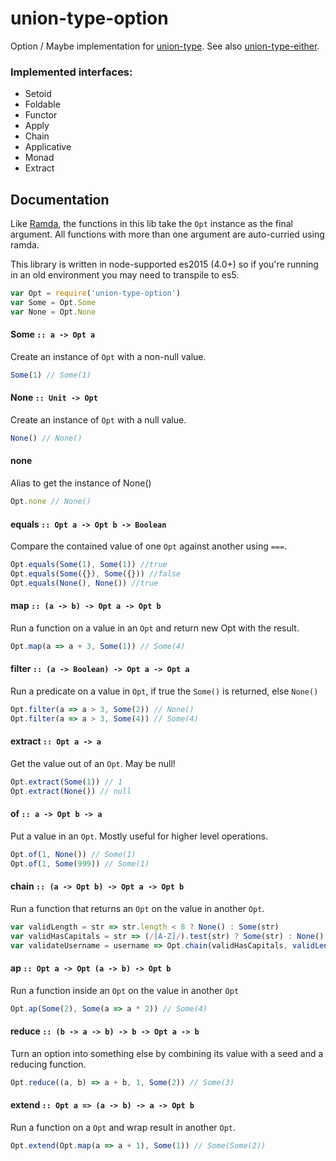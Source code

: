 union-type-option
=================

Option / Maybe implementation for [union-type](https://github.com/paldepind/union-type). See also [union-type-either](https://github.com/jethrolarson/union-type-either).


### Implemented interfaces:
* Setoid
* Foldable
* Functor
* Apply
* Chain
* Applicative
* Monad
* Extract


Documentation
-------------
Like [Ramda](https://github.com/ramda/ramda), the functions in this lib take
the `Opt` instance as the final argument. All functions with more than one
argument are auto-curried using ramda.

This library is written in node-supported es2015 (4.0+) so if you're running in
an old environment you may need to transpile to es5.

```js
var Opt = require('union-type-option')
var Some = Opt.Some
var None = Opt.None
```

#### Some `:: a -> Opt a`
Create an instance of `Opt` with a non-null value.
```js
Some(1) // Some(1)
```

#### None `:: Unit -> Opt`
Create an instance of `Opt` with a null value.
```js
None() // None()
```

#### none
Alias to get the instance of None()
```js
Opt.none // None()
```

#### equals `:: Opt a -> Opt b -> Boolean`
Compare the contained value of one `Opt` against another using `===`.

```js
Opt.equals(Some(1), Some(1)) //true
Opt.equals(Some({}), Some({})) //false
Opt.equals(None(), None()) //true
```

#### map `:: (a -> b) -> Opt a -> Opt b`
Run a function on a value in an `Opt` and return new Opt with the result.
```js
Opt.map(a => a + 3, Some(1)) // Some(4)
```

#### filter `:: (a -> Boolean) -> Opt a -> Opt a`
Run a predicate on a value in `Opt`, if true the `Some()` is returned, else `None()`
```js
Opt.filter(a => a > 3, Some(2)) // None()
Opt.filter(a => a > 3, Some(4)) // Some(4)
```

#### extract `:: Opt a -> a`
Get the value out of an `Opt`. May be null!
```js
Opt.extract(Some(1)) // 1
Opt.extract(None()) // null
```

#### of `:: a -> Opt b -> a`
Put a value in an `Opt`. Mostly useful for higher level operations.
```js
Opt.of(1, None()) // Some(1)
Opt.of(1, Some(999)) // Some(1)
```

#### chain `:: (a -> Opt b) -> Opt a -> Opt b`
Run a function that returns an `Opt` on the value in another `Opt`.
```js
var validLength = str => str.length < 8 ? None() : Some(str)
var validHasCapitals = str => (/[A-Z]/).test(str) ? Some(str) : None()
var validateUsername = username => Opt.chain(validHasCapitals, validLength(username))
```

#### ap `:: Opt a -> Opt (a -> b) -> Opt b`
Run a function inside an `Opt` on the value in another `Opt`

```js
Opt.ap(Some(2), Some(a => a * 2)) // Some(4)
```

#### reduce `:: (b -> a -> b) -> b -> Opt a -> b`
Turn an option into something else by combining its value with a seed and a reducing function.

```js
Opt.reduce((a, b) => a + b, 1, Some(2)) // Some(3)
```

#### extend `:: Opt a => (a -> b) -> a -> Opt b`
Run a function on a `Opt` and wrap result in another `Opt`.

```js
Opt.extend(Opt.map(a => a + 1), Some(1)) // Some(Some(2))
```
